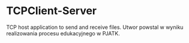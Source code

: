 # TCPClient-Server
TCP host application to send and receive files.
Utwor powstal w wyniku realizowania procesu edukacyjnego w PJATK.
